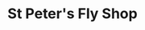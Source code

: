 ---
title: "St Peter's Fly Shop"
url: /fort-collins/st-peters-fly-shop-east-harmony-road/
shop: Angeln
---